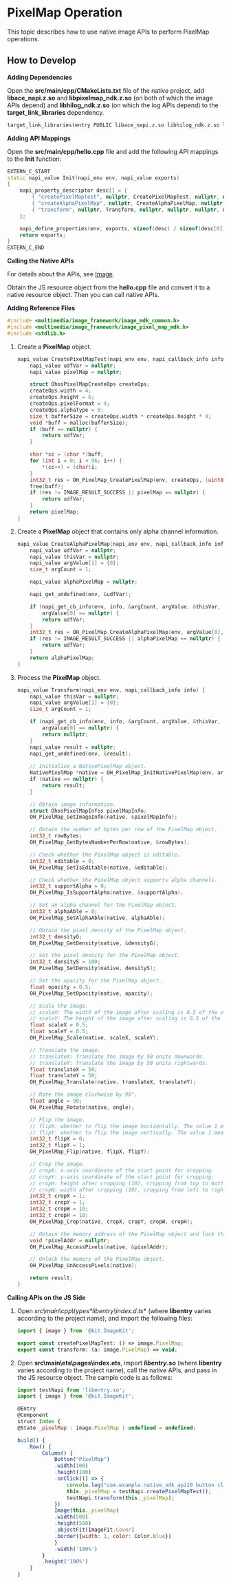 # PixelMap Operation

This topic describes how to use native image APIs to perform PixelMap operations.

## How to Develop

**Adding Dependencies**

Open the **src/main/cpp/CMakeLists.txt** file of the native project, add **libace_napi.z.so** and **libpixelmap_ndk.z.so** (on both of which the image APIs depend) and **libhilog_ndk.z.so** (on which the log APIs depend) to the **target_link_libraries** dependency.

```txt
target_link_libraries(entry PUBLIC libace_napi.z.so libhilog_ndk.z.so libpixelmap_ndk.z.so)
```

**Adding API Mappings**

Open the **src/main/cpp/hello.cpp** file and add the following API mappings to the **Init** function:

```c++
EXTERN_C_START
static napi_value Init(napi_env env, napi_value exports)
{
    napi_property_descriptor desc[] = {
        { "createPixelMapTest", nullptr, CreatePixelMapTest, nullptr, nullptr, nullptr, napi_default, nullptr },
        { "createAlphaPixelMap", nullptr, CreateAlphaPixelMap, nullptr, nullptr, nullptr, napi_default, nullptr },
        { "transform", nullptr, Transform, nullptr, nullptr, nullptr, napi_default, nullptr },
    };

    napi_define_properties(env, exports, sizeof(desc) / sizeof(desc[0]), desc);
    return exports;
}
EXTERN_C_END
```

**Calling the Native APIs**

For details about the APIs, see [Image](../../reference/apis-image-kit/image.md).

Obtain the JS resource object from the **hello.cpp** file and convert it to a native resource object. Then you can call native APIs.

**Adding Reference Files**

```c++
#include <multimedia/image_framework/image_mdk_common.h>
#include <multimedia/image_framework/image_pixel_map_mdk.h>
#include <stdlib.h>
```

1. Create a **PixelMap** object.

    ```c++
    napi_value CreatePixelMapTest(napi_env env, napi_callback_info info) {
        napi_value udfVar = nullptr;
        napi_value pixelMap = nullptr;

        struct OhosPixelMapCreateOps createOps;
        createOps.width = 4;
        createOps.height = 6;
        createOps.pixelFormat = 4;
        createOps.alphaType = 0;
        size_t bufferSize = createOps.width * createOps.height * 4;
        void *buff = malloc(bufferSize);
        if (buff == nullptr) {
            return udfVar;
        }

        char *cc = (char *)buff;
        for (int i = 0; i < 96; i++) {
            *(cc++) = (char)i;
        }
        int32_t res = OH_PixelMap_CreatePixelMap(env, createOps, (uint8_t *)buff, bufferSize, &pixelMap);
        free(buff);
        if (res != IMAGE_RESULT_SUCCESS || pixelMap == nullptr) {
            return udfVar;
        }
        return pixelMap;
    }
    ```

2. Create a **PixelMap** object that contains only alpha channel information.

    ```c++
    napi_value CreateAlphaPixelMap(napi_env env, napi_callback_info info) {
        napi_value udfVar = nullptr;
        napi_value thisVar = nullptr;
        napi_value argValue[1] = {0};
        size_t argCount = 1;

        napi_value alphaPixelMap = nullptr;

        napi_get_undefined(env, &udfVar);

        if (napi_get_cb_info(env, info, &argCount, argValue, &thisVar, nullptr) != napi_ok || argCount < 1 ||
            argValue[0] == nullptr) {
            return udfVar;
        }
        int32_t res = OH_PixelMap_CreateAlphaPixelMap(env, argValue[0], &alphaPixelMap);
        if (res != IMAGE_RESULT_SUCCESS || alphaPixelMap == nullptr) {
            return udfVar;
        }
        return alphaPixelMap;
    }
    ```

3. Process the **PixelMap** object.

    ```c++
    napi_value Transform(napi_env env, napi_callback_info info) {
        napi_value thisVar = nullptr;
        napi_value argValue[1] = {0};
        size_t argCount = 1;

        if (napi_get_cb_info(env, info, &argCount, argValue, &thisVar, nullptr) != napi_ok || argCount < 1 ||
            argValue[0] == nullptr) {
            return nullptr;
        }
        napi_value result = nullptr;
        napi_get_undefined(env, &result);
        
        // Initialize a NativePixelMap object.
        NativePixelMap *native = OH_PixelMap_InitNativePixelMap(env, argValue[0]);
        if (native == nullptr) {
            return result;
        }

        // Obtain image information.
        struct OhosPixelMapInfos pixelMapInfo;
        OH_PixelMap_GetImageInfo(native, &pixelMapInfo);

        // Obtain the number of bytes per row of the PixelMap object.
        int32_t rowBytes;
        OH_PixelMap_GetBytesNumberPerRow(native, &rowBytes);

        // Check whether the PixelMap object is editable.
        int32_t editable = 0;
        OH_PixelMap_GetIsEditable(native, &editable);

        // Check whether the PixelMap object supports alpha channels.
        int32_t supportAlpha = 0;
        OH_PixelMap_IsSupportAlpha(native, &supportAlpha);

        // Set an alpha channel for the PixelMap object.
        int32_t alphaAble = 0;
        OH_PixelMap_SetAlphaAble(native, alphaAble);

        // Obtain the pixel density of the PixelMap object.
        int32_t densityG;
        OH_PixelMap_GetDensity(native, &densityG);

        // Set the pixel density for the PixelMap object.
        int32_t densityS = 100;
        OH_PixelMap_SetDensity(native, densityS);

        // Set the opacity for the PixelMap object.
        float opacity = 0.5;
        OH_PixelMap_SetOpacity(native, opacity);

        // Scale the image.
        // scaleX: The width of the image after scaling is 0.5 of the original width.
        // scaleY: The height of the image after scaling is 0.5 of the original height.
        float scaleX = 0.5;
        float scaleY = 0.5;
        OH_PixelMap_Scale(native, scaleX, scaleY);

        // Translate the image.
        // translateX: Translate the image by 50 units downwards.
        // translateY: Translate the image by 50 units rightwards.
        float translateX = 50;
        float translateY = 50;
        OH_PixelMap_Translate(native, translateX, translateY);

        // Rate the image clockwise by 90°.
        float angle = 90;
        OH_PixelMap_Rotate(native, angle);

        // Flip the image.
        // flipX: whether to flip the image horizontally. The value 1 means to flip the image and 0 means the opposite.
        // flipY: whether to flip the image vertically. The value 1 means to flip the image and 0 means the opposite.
        int32_t flipX = 0;
        int32_t flipY = 1;
        OH_PixelMap_Flip(native, flipX, flipY);

        // Crop the image.
        // cropX: x-axis coordinate of the start point for cropping.
        // cropY: y-axis coordinate of the start point for cropping.
        // cropH: height after cropping (10), cropping from top to bottom.
        // cropW: width after cropping (10), cropping from left to right.
        int32_t cropX = 1;
        int32_t cropY = 1;
        int32_t cropW = 10;
        int32_t cropH = 10;
        OH_PixelMap_Crop(native, cropX, cropY, cropW, cropH);

        // Obtain the memory address of the PixelMap object and lock the memory.
        void *pixelAddr = nullptr;
        OH_PixelMap_AccessPixels(native, &pixelAddr);

        // Unlock the memory of the PixelMap object.
        OH_PixelMap_UnAccessPixels(native);

        return result;
    }
    ```

**Calling APIs on the JS Side**

1. Open **src\main\cpp\types\*libentry*\index.d.ts** (where **libentry** varies according to the project name), and import the following files:

    ```js
    import { image } from '@kit.ImageKit';

    export const createPixelMapTest: () => image.PixelMap;
    export const transform: (a: image.PixelMap) => void;
    ```

2. Open **src\main\ets\pages\index.ets**, import ***libentry*.so** (where **libentry** varies according to the project name), call the native APIs, and pass in the JS resource object. The sample code is as follows:

    ```js
    import testNapi from 'libentry.so';
    import { image } from '@kit.ImageKit';

    @Entry
    @Component
    struct Index {
    @State _pixelMap : image.PixelMap | undefined = undefined;

    build() {
        Row() {
            Column() {
                Button("PixelMap")
                .width(100)
                .height(100)
                .onClick(() => {
                    console.log("com.example.native_ndk_api10 button click in");
                    this._pixelMap = testNapi.createPixelMapTest();
                    testNapi.transform(this._pixelMap);
                })
                Image(this._pixelMap)
                .width(500)
                .height(500)
                .objectFit(ImageFit.Cover)
                .border({width: 1, color: Color.Blue})
                }
                .width('100%')
            }
            .height('100%')
        }
    }
    ```

